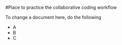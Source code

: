 #Place to practice the collaborative coding workflow

To change a document here, do the following
* A
* B
* C
